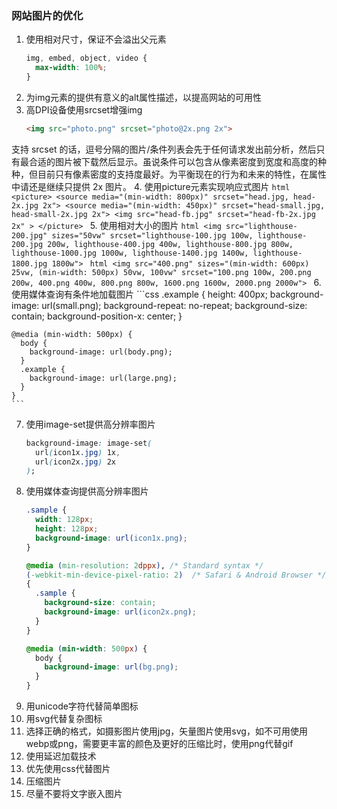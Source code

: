 ### 网站图片的优化

1. 使用相对尺寸，保证不会溢出父元素
    ```css
    img, embed, object, video {
      max-width: 100%;
    }
    ```
2. 为img元素的提供有意义的alt属性描述，以提高网站的可用性
3. 高DPI设备使用srcset增强img
    ```html
    <img src="photo.png" srcset="photo@2x.png 2x">
    ```
支持  srcset 的话，逗号分隔的图片/条件列表会先于任何请求发出前分析，然后只有最合适的图片被下载然后显示。虽说条件可以包含从像素密度到宽度和高度的种种，但目前只有像素密度的支持度最好。为平衡现在的行为和未来的特性，在属性中请还是继续只提供 2x 图片。
4. 使用picture元素实现响应式图片
    ```html
    <picture>
      <source media="(min-width: 800px)" srcset="head.jpg, head-2x.jpg 2x">
      <source media="(min-width: 450px)" srcset="head-small.jpg, head-small-2x.jpg 2x">
      <img src="head-fb.jpg" srcset="head-fb-2x.jpg 2x" >
    </picture>
    ```
5. 使用相对大小的图片
    ```html
    <img src="lighthouse-200.jpg" sizes="50vw"
      srcset="lighthouse-100.jpg 100w, lighthouse-200.jpg 200w,
        lighthouse-400.jpg 400w, lighthouse-800.jpg 800w,
        lighthouse-1000.jpg 1000w, lighthouse-1400.jpg 1400w,
        lighthouse-1800.jpg 1800w">
    ```
    ```html
    <img src="400.png"
      sizes="(min-width: 600px) 25vw, (min-width: 500px) 50vw, 100vw"
      srcset="100.png 100w, 200.png 200w, 400.png 400w,
        800.png 800w, 1600.png 1600w, 2000.png 2000w">
    ```
6. 使用媒体查询有条件地加载图片
    ```css
    .example {
      height: 400px;
      background-image: url(small.png);
      background-repeat: no-repeat;
      background-size: contain;
      background-position-x: center;
    }
    
    @media (min-width: 500px) {
      body {
        background-image: url(body.png);
      }
      .example {
        background-image: url(large.png);
      }
    }
    ```
7. 使用image-set提供高分辨率图片
    ```css
    background-image: image-set(
      url(icon1x.jpg) 1x,
      url(icon2x.jpg) 2x
    );
    ```
8. 使用媒体查询提供高分辨率图片
    ```css
    .sample {
      width: 128px;
      height: 128px;
      background-image: url(icon1x.png);
    }
    
    @media (min-resolution: 2dppx), /* Standard syntax */
    (-webkit-min-device-pixel-ratio: 2)  /* Safari & Android Browser */
    {
      .sample {
        background-size: contain;
        background-image: url(icon2x.png);
      }
    }
    ```
    ```css
    @media (min-width: 500px) {
      body {
        background-image: url(bg.png);
      }
    }
    ```
9. 用unicode字符代替简单图标
10. 用svg代替复杂图标
11. 选择正确的格式，如摄影图片使用jpg，矢量图片使用svg，如不可用使用webp或png，需要更丰富的颜色及更好的压缩比时，使用png代替gif
12. 使用延迟加载技术
13. 优先使用css代替图片
14. 压缩图片
15. 尽量不要将文字嵌入图片
